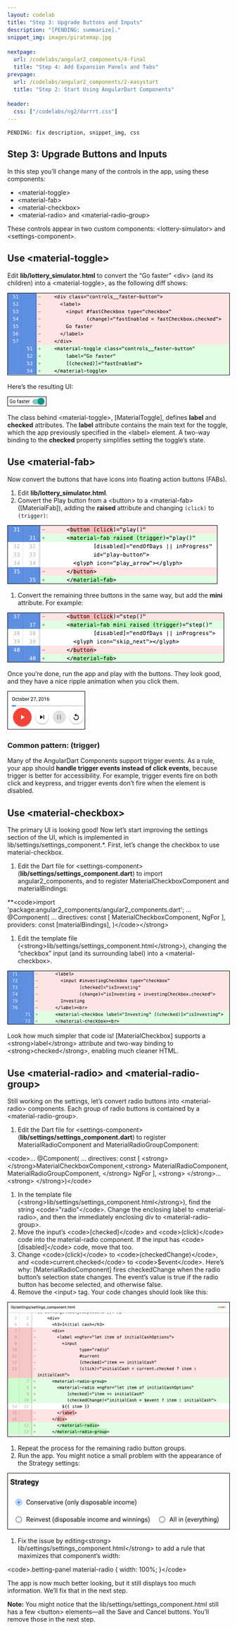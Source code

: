 ```yaml
---
layout: codelab
title: "Step 3: Upgrade Buttons and Inputs"
description: "[PENDING: summarize]."
snippet_img: images/piratemap.jpg

nextpage:
  url: /codelabs/angular2_components/4-final
  title: "Step 4: Add Expansion Panels and Tabs"
prevpage:
  url: /codelabs/angular2_components/2-easystart
  title: "Step 2: Start Using AngularDart Components"

header:
  css: ["/codelabs/ng2/darrrt.css"]
---
```


```
PENDING: fix description, snippet_img, css
```

## Step 3: Upgrade Buttons and Inputs

In this step you’ll change many of the controls in the app, using these components:



*   \<material-toggle>
*   \<material-fab>
*   \<material-checkbox>
*   \<material-radio> and \<material-radio-group>

These controls appear in two custom components: \<lottery-simulator> and \<settings-component>.

## Use \<material-toggle>

Edit **lib/lottery_simulator.html** to convert the “Go faster” \<div> (and its children) into a \<material-toggle>, as the following diff shows:

<img style="border:1px solid black" src="images/material-toggle-diffs.png" alt='diffs of changing the "controls__faster-button" <div> into a <material-toggle>'>

Here’s the resulting UI:

<img style="border:1px solid black" src="images/material-toggle-after.png" alt='tiny but attractive toggle button'>

The class behind \<material-toggle>, [MaterialToggle], defines **label** and **checked** attributes. The **label** attribute contains the main text for the toggle, which the app previously specified in the \<label> element. A two-way binding to the **checked** property simplifies setting the toggle’s state.

## Use \<material-fab>

Now convert the buttons that have icons into floating action buttons (FABs).

1.  Edit **lib/lottery_simulator.html**.
1.  Convert the Play button from a \<button> to a \<material-fab> ([MaterialFab]), adding the **raised** attribute and changing `(click)` to `(trigger)`:

<img style="border:1px solid black" src="images/material-fab-play-diffs.png" alt='<button> -> <material-fab> diffs'>

1.  Convert the remaining three buttons in the same way, but add the **mini** attribute. For example: 

<img style="border:1px solid black" src="images/material-fab-step-diffs.png" alt='more <button> -> <material-fab> diffs'>

Once you’re done, run the app and play with the buttons. They look good, and they have a nice ripple animation when you click them.

<img style="border:1px solid black" src="images/material-fab-after.png" alt='main UI buttons are now round'>


### **Common pattern: (trigger)**

Many of the AngularDart Components support trigger events. As a rule, your app should 
**handle trigger events instead of click events**, because trigger is better for accessibility. For example, trigger events fire on both click and keypress, and trigger events don’t fire when the element is disabled.

## Use \<material-checkbox>

The primary UI is looking good! Now let’s start improving the settings section of the UI, which is implemented in lib/settings/settings_component.*. First, let’s change the checkbox to use material-checkbox.

1.  Edit the Dart file for \<settings-component> (**lib/settings/settings_component.dart**) to import angular2_components, and to register MaterialCheckboxComponent and materialBindings:

**\<code>import 'package:angular2_components/angular2_components.dart';
...
@Component(
  ...
  directives: const [
    MaterialCheckboxComponent,
    NgFor
  ],
  providers: const [materialBindings],
)\</code>\</strong>
1.  Edit the template file (\<strong>lib/settings/settings_component.html\</strong>), changing the “checkbox” input (and its surrounding label) into a \<material-checkbox>. 

<img style="border:1px solid black" src="images/material-checkbox-diffs.png" alt='<label><input> -> <material-checkbox> diffs'>

Look how much simpler that code is! [MaterialCheckbox] supports a \<strong>label\</strong> attribute and two-way binding to \<strong>checked\</strong>, enabling much cleaner HTML.

## Use \<material-radio> and \<material-radio-group>

Still working on the settings, let’s convert radio buttons into \<material-radio> components. Each group of radio buttons is contained by a \<material-radio-group>.

1.  Edit the Dart file for \<settings-component> (**lib/settings/settings_component.dart**) to register MaterialRadioComponent and MaterialRadioGroupComponent:

\<code>...
@Component(
  ...
  directives: const [
\<strong>    \</strong>MaterialCheckboxComponent,\<strong>
    MaterialRadioComponent,
    MaterialRadioGroupComponent,
\</strong>    NgFor
  ],
\<strong>  \</strong>...\<strong>
\</strong>)\</code>
1.  In the template file (\<strong>lib/settings/settings_component.html\</strong>), find the string \<code>"radio"\</code>. Change the enclosing label to \<material-radio>, and then the immediately enclosing div to \<material-radio-group>.
1.  Move the input’s \<code>[checked]\</code> and \<code>(click)\</code> code into the material-radio component. If the input has \<code>[disabled]\</code> code, move that too.
1.  Change \<code>(click)\</code> to \<code>(checkedChange)\</code>, and \<code>current.checked\</code> to \<code>$event\</code>.
Here’s why: [MaterialRadioComponent] fires checkedChange when the radio button’s selection state changes. The event’s value is true if the radio button has become selected, and otherwise false.
1.  Remove the \<input> tag. Your code changes should look like this:

<img style="border:1px solid black" src="images/material-radio-diffs.png" alt='<div><label><input> -> <material-radio-group><material-radio> diffs'>

1.  Repeat the process for the remaining radio button groups.
1.  Run the app. You might notice a small problem with the appearance of the Strategy settings:

<img style="border:1px solid black" src="images/material-radio-after-1.png" alt='screenshot'>

1.  Fix the issue by editing\<strong> lib/settings/settings_component.html\</strong> to add a rule that maximizes that component’s width:

\<code>.betting-panel material-radio {
  width: 100%;
}\</code>

The app is now much better looking, but it still displays too much information. We’ll fix that in the next step.

**Note:** You might notice that the lib/settings/settings_component.html still has a few \<button> elements—all the Save and Cancel buttons. You’ll remove those in the next step.

## 


